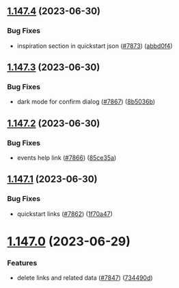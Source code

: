 ## [1.147.4](https://github.com/EddieHubCommunity/LinkFree/compare/v1.147.3...v1.147.4) (2023-06-30)


### Bug Fixes

* inspiration section in quickstart json ([#7873](https://github.com/EddieHubCommunity/LinkFree/issues/7873)) ([abbd0f4](https://github.com/EddieHubCommunity/LinkFree/commit/abbd0f4a1b824798d3aee8507a994add0a288623))



## [1.147.3](https://github.com/EddieHubCommunity/LinkFree/compare/v1.147.2...v1.147.3) (2023-06-30)


### Bug Fixes

* dark mode for confirm dialog ([#7867](https://github.com/EddieHubCommunity/LinkFree/issues/7867)) ([8b5036b](https://github.com/EddieHubCommunity/LinkFree/commit/8b5036b58c93d518f6db2b21f2b0e390dd24acc8))



## [1.147.2](https://github.com/EddieHubCommunity/LinkFree/compare/v1.147.1...v1.147.2) (2023-06-30)


### Bug Fixes

* events help link ([#7866](https://github.com/EddieHubCommunity/LinkFree/issues/7866)) ([85ce35a](https://github.com/EddieHubCommunity/LinkFree/commit/85ce35aaaa6b52dcbbbe7bb6b7e8346cb5fea4ee))



## [1.147.1](https://github.com/EddieHubCommunity/LinkFree/compare/v1.147.0...v1.147.1) (2023-06-30)


### Bug Fixes

* quickstart links ([#7862](https://github.com/EddieHubCommunity/LinkFree/issues/7862)) ([1f70a47](https://github.com/EddieHubCommunity/LinkFree/commit/1f70a47a821dae9c0f685ae10daf238a5325e47c))



# [1.147.0](https://github.com/EddieHubCommunity/LinkFree/compare/v1.146.0...v1.147.0) (2023-06-29)


### Features

* delete links and related data ([#7847](https://github.com/EddieHubCommunity/LinkFree/issues/7847)) ([734490d](https://github.com/EddieHubCommunity/LinkFree/commit/734490de6677915b5a171159ea33bece8b7ee578))



